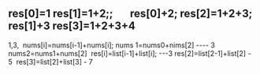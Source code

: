 res[0]=1
res[1]=1+2;;        res[0]+2;
res[2]=1+2+3;  res[1]+3
res[3]=1+2+3+4
​
----
1,3,
​
nums[i]=nums[i-1]+nums[i];
nums 1=nums0+nims[2] ---- 3
nums2=nums1+nums[2]
​
res[i]=list[i-1]+list[i]; ---3
​
res[2]=list[2-1]+list[2] - 5
​
res[3]=list[2]+list[3] - 7